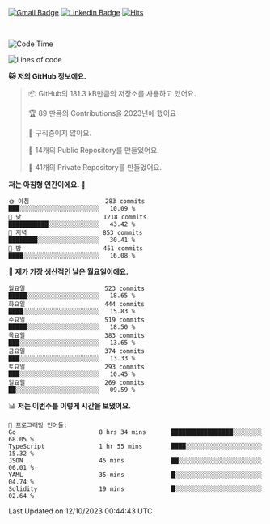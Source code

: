[![Gmail Badge](https://img.shields.io/badge/-725psh@gmail.com-c14438?style=flat&logo=Gmail&logoColor=white&link=mailto:725psh@gmail.com)](mailto:725psh@gmail.com) 
[![Linkedin Badge](https://img.shields.io/badge/-soohanpark-0072b1?style=flat&logo=Linkedin&logoColor=white&link=https://www.linkedin.com/in/soohanpark/)](https://www.linkedin.com/in/soohanpark/) 
[![Hits](https://hits.seeyoufarm.com/api/count/incr/badge.svg?url=https%3A%2F%2Fgithub.com%2FSoohan-Park&count_bg=%23000000&title_bg=%23828282&icon=gradle.svg&icon_color=%23FFFFFF&title=Visited&edge_flat=false)](https://hits.seeyoufarm.com)  

<br />

<!--START_SECTION:waka-->
![Code Time](http://img.shields.io/badge/Code%20Time-1%2C333%20hrs%2052%20mins-blue)

![Lines of code](https://img.shields.io/badge/%EC%A0%80%EB%8A%94%20%EC%97%AC%ED%83%9C%EA%B9%8C%EC%A7%80%20-6.2%20million%20%EC%A4%84%EC%9D%98%20%EC%BD%94%EB%93%9C%EB%A5%BC%20%EC%9E%91%EC%84%B1%ED%96%88%EC%96%B4%EC%9A%94.-blue)

**🐱 저의 GitHub 정보에요.** 

> 📦 GitHub의 181.3 kB만큼의 저장소를 사용하고 있어요. 
 > 
> 🏆 89 만큼의 Contributions을 2023년에 했어요
 > 
> 🚫 구직중이지 않아요.
 > 
> 📜 14개의 Public Repository를 만들었어요. 
 > 
> 🔑 41개의 Private Repository를 만들었어요. 
 > 
**저는 아침형 인간이에요. 🐤** 

```text
🌞 아침                     283 commits         ███░░░░░░░░░░░░░░░░░░░░░░   10.09 % 
🌆 낮　                     1218 commits        ███████████░░░░░░░░░░░░░░   43.42 % 
🌃 저녁                     853 commits         ████████░░░░░░░░░░░░░░░░░   30.41 % 
🌙 밤　                     451 commits         ████░░░░░░░░░░░░░░░░░░░░░   16.08 % 
```
📅 **제가 가장 생산적인 날은 월요일이에요.** 

```text
월요일                      523 commits         █████░░░░░░░░░░░░░░░░░░░░   18.65 % 
화요일                      444 commits         ████░░░░░░░░░░░░░░░░░░░░░   15.83 % 
수요일                      519 commits         █████░░░░░░░░░░░░░░░░░░░░   18.50 % 
목요일                      383 commits         ███░░░░░░░░░░░░░░░░░░░░░░   13.65 % 
금요일                      374 commits         ███░░░░░░░░░░░░░░░░░░░░░░   13.33 % 
토요일                      293 commits         ███░░░░░░░░░░░░░░░░░░░░░░   10.45 % 
일요일                      269 commits         ██░░░░░░░░░░░░░░░░░░░░░░░   09.59 % 
```


📊 **저는 이번주를 이렇게 시간을 보냈어요.** 

```text
💬 프로그래밍 언어들: 
Go                       8 hrs 34 mins       █████████████████░░░░░░░░   68.05 % 
TypeScript               1 hr 55 mins        ████░░░░░░░░░░░░░░░░░░░░░   15.32 % 
JSON                     45 mins             ██░░░░░░░░░░░░░░░░░░░░░░░   06.01 % 
YAML                     35 mins             █░░░░░░░░░░░░░░░░░░░░░░░░   04.74 % 
Solidity                 19 mins             █░░░░░░░░░░░░░░░░░░░░░░░░   02.64 % 
```


 Last Updated on 12/10/2023 00:44:43 UTC
<!--END_SECTION:waka-->
